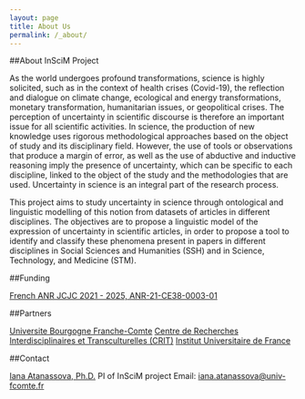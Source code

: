 ```yaml
---
layout: page
title: About Us
permalink: /_about/
---
```


##About InSciM Project

As the world undergoes profound transformations, science is highly solicited, such as in the context of health crises (Covid-19), the reflection and dialogue on climate change, ecological and energy transformations, monetary transformation, humanitarian issues, or geopolitical crises. The perception of uncertainty in scientific discourse is therefore an important issue for all scientific activities.
In science, the production of new knowledge uses rigorous methodological approaches based on the object of study and its disciplinary field. However, the use of tools or observations that produce a margin of error, as well as the use of abductive and inductive reasoning imply the presence of uncertainty, which can be specific to each discipline, linked to the object of the study and the methodologies that are used. Uncertainty in science is an integral part of the research process.

This project aims to study uncertainty in science through ontological and linguistic modelling of this notion from datasets of articles in different disciplines. The objectives are to propose a linguistic model of the expression of uncertainty in scientific articles, in order to propose a tool to identify and classify these phenomena present in papers in different disciplines in Social Sciences and Humanities (SSH) and in Science, Technology, and Medicine (STM).

##Funding

[French ANR JCJC 2021 - 2025, ANR-21-CE38-0003-01](https://anr.fr/Projet-ANR-21-CE38-0003)

##Partners

[Universite Bourgogne Franche-Comte](https://www.ubfc.fr/en/)
[Centre de Recherches Interdisciplinaires et Transculturelles (CRIT)](http://crit.univ-fcomte.fr/)
[Institut Universitaire de France](https://www.iufrance.fr/)

##Contact

[Iana Atanassova, Ph.D.](http://tesniere.univ-fcomte.fr/iana/)
PI of InSciM project
Email: iana.atanassova@univ-fcomte.fr
